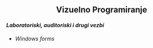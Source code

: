 ## <center> Vizuelno Programiranje </center>
#### _Laboratoriski, auditoriski i drugi vezbi_
* _Windows forms_
